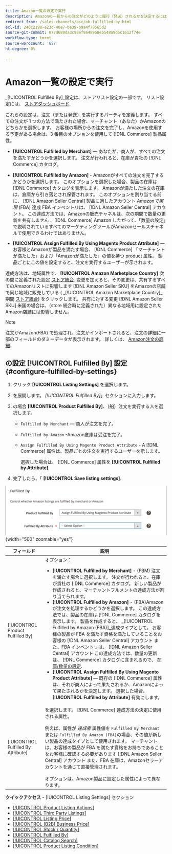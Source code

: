 ```yaml
---
title: Amazon一覧の設定で実行
description: Amazonの一覧からの注文がどのように履行（発送）されるかを決定するには、「履行者」設定を使用します。
redirect_from: /sales-channels/asc/ob-fulfilled-by.html
exl-id: 240c2198-e23d-40e7-be39-b9a4f78565d2
source-git-commit: 077d680da3c98ef9a48958eb548a9d5c1612f74e
workflow-type: tm+mt
source-wordcount: '627'
ht-degree: 0%

---
```


# Amazon一覧の設定で実行

_[!UICONTROL Fulfilled By]_設定は、ストアリスト設定の一部です。 リスト設定には、 [ストアダッシュボード](./amazon-store-dashboard.md).

これらの設定は、注文（または発送）を実行するパーティを定義します。 すべての注文が 1 つの方法で満たされた場合、マーチャント（あなた）かAmazonのどちらかを選択します。 お客様の場所からの注文を完了し、Amazonを使用する予定がある場合は、3 番目のオプションを使用して [!DNL Commerce] 製品属性。

- **[!UICONTROL Fulfilled by Merchant]**  — あなたが、商人が、すべての注文を満たすかどうかを選択します。 注文が行われると、在庫が貴社の [!DNL Commerce] カタログ。

- **[!UICONTROL Fulfilled by Amazon]** - Amazonがすべての注文を完了するかどうかを選択します。 このオプションを選択した場合、製品の在庫は [!DNL Commerce] カタログを表示します。 Amazonが満たした注文の在庫は、倉庫から引き落とされ保管されます。 このオプションを割り当てる前に、 [!DNL Amazon Seller Central] 製品に適したアカウント _Amazonで実現_ (FBA) 達成 FBA インベントリは、 [!DNL Amazon Seller Central] アカウント。 この達成方法では、Amazonの販売チャネルは、次の期間で数量の更新を共有しません： [!DNL Commerce] Amazon したがって、「数量の設定」で説明されているすべてのマーケティングツールがAmazonセールスチャネルで使用できるわけではありません。

- **[!UICONTROL Assign Fulfilled By Using Magento Product Attribute]**  — お客様とAmazonが製品を満たす場合、 [!DNL Commerce] 「マーチャントが満たした」および「Amazonが満たした」の値を持つ product 属性。 製品ごとにこの値を設定すると、注文を実行するユーザーが示されます。

達成方法は、地域属性で、 **[!UICONTROL Amazon Marketplace Country]** 次の間に定義された設定 [ストア統合](./store-integration.md). 変更を加えると、その変更は、共有するすべてのAmazonリストに影響します [!DNL Amazon Seller SKU] をAmazonの店舗で同じ地域に販売している ( _[!UICONTROL Amazon Marketplace Country]_期間 [ストア統合](./store-integration.md)) をクリックします。 共有に対する変更 [!DNL Amazon Seller SKU] 米国の場合は、（store 統合時に定義された）異なる地域用に設定されたAmazon店舗には影響しません。

>[!NOTE]
>
>注文がAmazon(FBA) で処理され、注文がインポートされると、注文の詳細に一部のフィールドのダミーデータが表示されます。 詳しくは、 [Amazon注文の詳細](./amazon-order-details.md).

## の設定 [!UICONTROL Fulfilled By] 設定 {#configure-fulfilled-by-settings}

1. クリック **[!UICONTROL Listing Settings]** を選択します。

1. を展開します。 _[!UICONTROL Fulfilled By]_」セクションに入力します。

1. の場合 **[!UICONTROL Product Fulfilled By]**、（船）注文を実行する人を選択します。

   - `Fulfilled by Merchant`  — 商人が注文を完了。

   - `Fulfilled by Amazon` -Amazon倉庫は受注を完了。

   - `Assign Fulfilled By Using Magento Product Attribute` - A [!DNL Commerce] 属性は、製品ごとの注文を実行するユーザーを示します。

      選択した場合は、 [!DNL Commerce] 属性を **[!UICONTROL Fulfilled by Attribute]**.

1. 完了したら、「 **[!UICONTROL Save listing settings]**.

![満たされたユーザー設定](assets/amazon-fulfilled-by.png){width="500" zoomable="yes"}

| フィールド | 説明 |
|--- |--- |
| [!UICONTROL Product Fulfilled By] | オプション：<ul><li>**[!UICONTROL Fulfilled by Merchant]** - (FBM) 注文を満たす場合に選択します。 注文が行われると、在庫が貴社の [!DNL Commerce] カタログ。 新しい製品が作成されると、マーチャントフルメントの達成方法が割り当てられます。</li><li>**[!UICONTROL Fulfilled by Amazon]** - (FBA)Amazonが注文を処理するかどうかを選択します。 この達成方法では、製品の在庫は [!DNL Commerce] カタログを表示します。 製品を作成すると、 _[!UICONTROL Fulfilled by Amazon (FBA)]_達成タイプとして。 お客様の製品が FBA を満たす資格を満たしていることをお客様の [!DNL Amazon Seller Central] アカウント また、FBA インベントリは、 [!DNL Amazon Seller Central] アカウント この達成方法では、数量の更新は、 [!DNL Commerce] カタログに含まれるので、 [在庫/数量の設定](./stock-quantity.md).</li><li>**[!UICONTROL Assign Fulfilled By Using Magento Product Attribute]**  — 既存の [!DNL Commerce] 属性は、それが商人によって果たされるか、Amazonによって果たされるかを決定します。 選択した場合、 **[!UICONTROL Fulfilled by Attribute]** 有効にします。</li></ul> |
| [!UICONTROL Fulfilled By Attribute] | を選択します。 [!DNL Commerce] 達成方法の決定に使用される属性。<br><br>例えば、属性が _達成者_ 属性値を `Fulfilled By Merchant` または `Fulfilled By Amazon (FBA)`の場合、その値が新しい製品の達成タイプとして使用されます。 マーチャントは、お客様の製品が FBA を満たす資格をお持ちであることをお客様に確認する必要があります [!DNL Amazon Seller Central] アカウント また、FBA 在庫は、Amazonセラーアカウントを通じて直接管理されます。<br><br>オプションは、Amazon製品に設定した属性によって異なります。 |

**クイックアクセス** - [!UICONTROL Listing Settings] セクション

- [[!UICONTROL Product Listing Actions]](./product-listing-actions.md)
- [[!UICONTROL Third Party Listings]](./third-party-listing-settings.md)
- [[!UICONTROL Listing Price]](./listing-price.md)
- [[!UICONTROL (B2B) Business Price]](./business-pricing.md)
- [[!UICONTROL Stock / Quantity]](./stock-quantity.md)
- [[!UICONTROL Fulfilled By]](./fulfilled-by.md)
- [[!UICONTROL Catalog Search]](./catalog-search.md)
- [[!UICONTROL Product Listing Condition]](./product-listing-condition.md)
